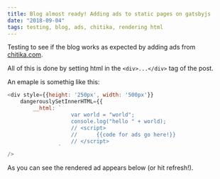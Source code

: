 ```yaml
---
title: Blog almost ready! Adding ads to static pages on gatsbyjs
date: "2018-09-04"
tags: testing, blog, ads, chitika, rendering html
---
```


Testing to see if the blog works as expected by adding ads from <a href="chitika.com">chitika.com</a>. 

All of this is done by setting html in the `<div>...</div>` tag of the post.

An emaple is somethig like this:

```javascript
<div style={{height: '250px', width: '500px'}}
    dangerouslySetInnerHTML={{
        __html: `   
                    var world = "world";
                    console.log("hello " + world);
                    // <script>
                    //      {{code for ads go here!}}
                    // </script>
                `
/>
```

As you can see the rendered ad appears below (or hit refresh!).

<br/><br/>
<!-- add placed below -->
<div style="height: 250px; weight:550px;">
    <script type="text/javascript">
        ( function() {
        if (window.CHITIKA === undefined) { window.CHITIKA = { 'units' : [] }; };
        var unit = {"calltype":"async[2]","publisher":"akarnawat","width":550,"height":250,"sid":"Chitika Default"};
        var placement_id = window.CHITIKA.units.length;
        window.CHITIKA.units.push(unit);
        document.write('<div id="chitikaAdBlock-' + placement_id + '"></div>');
        }());
    </script>
    <script type="text/javascript" src="//cdn.chitika.net/getads.js" async></script>
</div>
